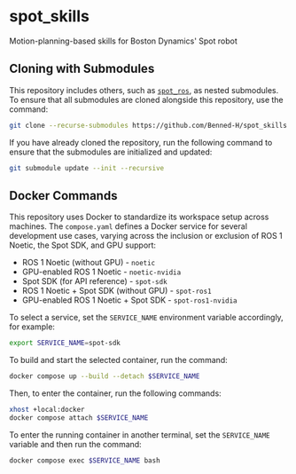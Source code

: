 # spot_skills

Motion-planning-based skills for Boston Dynamics' Spot robot

## Cloning with Submodules

This repository includes others, such as [`spot_ros`](https://github.com/heuristicus/spot_ros), as nested submodules. To ensure that all submodules are cloned alongside this repository, use the command:

```bash
git clone --recurse-submodules https://github.com/Benned-H/spot_skills.git
```

If you have already cloned the repository, run the following command to ensure that the submodules are initialized and updated:

```bash
git submodule update --init --recursive
```

## Docker Commands

This repository uses Docker to standardize its workspace setup across machines. The `compose.yaml` defines a Docker service for several development use cases, varying across the inclusion or exclusion of ROS 1 Noetic, the Spot SDK, and GPU support:
- ROS 1 Noetic (without GPU) - `noetic`
- GPU-enabled ROS 1 Noetic - `noetic-nvidia`
- Spot SDK (for API reference) - `spot-sdk`
- ROS 1 Noetic + Spot SDK (without GPU) - `spot-ros1`
- GPU-enabled ROS 1 Noetic + Spot SDK - `spot-ros1-nvidia`

To select a service, set the `SERVICE_NAME` environment variable accordingly, for example:

```bash
export SERVICE_NAME=spot-sdk
```

To build and start the selected container, run the command:

```bash
docker compose up --build --detach $SERVICE_NAME
```

Then, to enter the container, run the following commands:

```bash
xhost +local:docker
docker compose attach $SERVICE_NAME
```

To enter the running container in another terminal, set the `SERVICE_NAME` variable and then run the command:

```bash
docker compose exec $SERVICE_NAME bash
```
